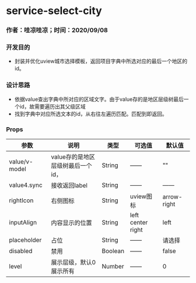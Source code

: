 
#  service-select-city
### 作者：哇凉哇凉；时间：2020/09/08
### 开发目的
- 封装并优化uview城市选择模板，返回项目字典中所选对应的最后一个地区的id。
### 设计思路
- 依据value查出字典中所对应的区域文字。由于value存的是地区层级树最后一个id，故需要遍历出其父级区域
- 找到字典中对应所选文本的id，从右往左遍历匹配。匹配到即返回。

### Props 

参数 |说明|类型|可选值|默认值
---|---|---|---|---
value/v-model|  value存的是地区层级树最后一个id， |String|——|""
value4.sync|接收返回label|String|——|——
rightIcon|右侧图标|String|uview图标| arrow-right
inputAlign|内容显示的位置|String|left center right| left
placeholder|占位|String|——|请选择
disabled|禁用|Boolean|——|false
level|展示层级，默认0 展示所有|Number|——|0 